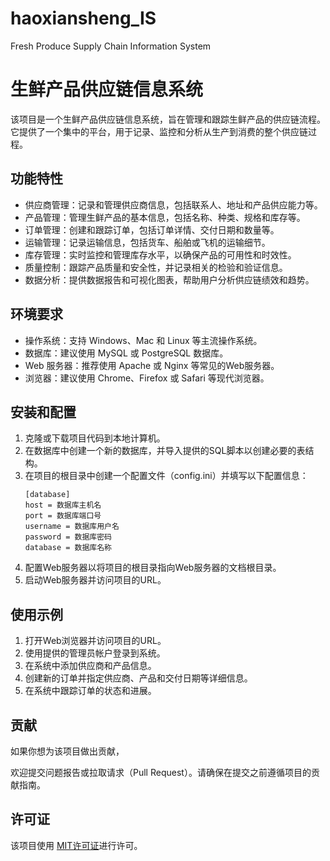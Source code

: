 # haoxiansheng_IS
Fresh Produce Supply Chain Information System
# 生鲜产品供应链信息系统

该项目是一个生鲜产品供应链信息系统，旨在管理和跟踪生鲜产品的供应链流程。它提供了一个集中的平台，用于记录、监控和分析从生产到消费的整个供应链过程。

## 功能特性

- 供应商管理：记录和管理供应商信息，包括联系人、地址和产品供应能力等。
- 产品管理：管理生鲜产品的基本信息，包括名称、种类、规格和库存等。
- 订单管理：创建和跟踪订单，包括订单详情、交付日期和数量等。
- 运输管理：记录运输信息，包括货车、船舶或飞机的运输细节。
- 库存管理：实时监控和管理库存水平，以确保产品的可用性和时效性。
- 质量控制：跟踪产品质量和安全性，并记录相关的检验和验证信息。
- 数据分析：提供数据报告和可视化图表，帮助用户分析供应链绩效和趋势。

## 环境要求

- 操作系统：支持 Windows、Mac 和 Linux 等主流操作系统。
- 数据库：建议使用 MySQL 或 PostgreSQL 数据库。
- Web 服务器：推荐使用 Apache 或 Nginx 等常见的Web服务器。
- 浏览器：建议使用 Chrome、Firefox 或 Safari 等现代浏览器。

## 安装和配置

1. 克隆或下载项目代码到本地计算机。
2. 在数据库中创建一个新的数据库，并导入提供的SQL脚本以创建必要的表结构。
3. 在项目的根目录中创建一个配置文件（config.ini）并填写以下配置信息：
   ```
   [database]
   host = 数据库主机名
   port = 数据库端口号
   username = 数据库用户名
   password = 数据库密码
   database = 数据库名称
   ```
4. 配置Web服务器以将项目的根目录指向Web服务器的文档根目录。
5. 启动Web服务器并访问项目的URL。

## 使用示例

1. 打开Web浏览器并访问项目的URL。
2. 使用提供的管理员帐户登录到系统。
3. 在系统中添加供应商和产品信息。
4. 创建新的订单并指定供应商、产品和交付日期等详细信息。
5. 在系统中跟踪订单的状态和进展。

## 贡献

如果你想为该项目做出贡献，

欢迎提交问题报告或拉取请求（Pull Request）。请确保在提交之前遵循项目的贡献指南。

## 许可证

该项目使用 [MIT许可证](LICENSE)进行许可。
